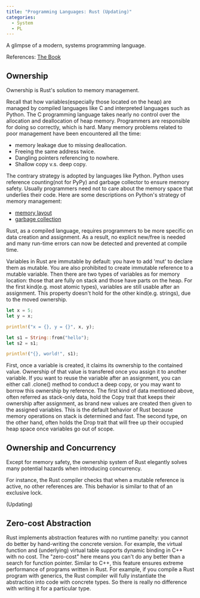 ```yaml
---
title: "Programming Languages: Rust (Updating)"
categories:
  - System
  - PL
---
```


A glimpse of a modern, systems programming language.

References: [The Book](https://doc.rust-lang.org/book/title-page.html)

## Ownership

Ownership is Rust's solution to memory management.

Recall that how variables(especially those located on the heap) are managed by compiled languages like C and interpreted languages such as Python. The C programming language takes nearly no control over the allocation and deallocation of heap memory. Programmers are responsible for doing so correctly, which is hard. Many memory problems related to poor management have been encountered all the time:

* memory leakage due to missing deallocation.
* Freeing the same address twice.
* Dangling pointers referencing to nowhere.
* Shallow copy v.s. deep copy.

The contrary strategy is adopted by languages like Python. Python uses reference counting(not for PyPy) and garbage collector to ensure memory safety. Usually programmers need not to care about the memory space that underlies their code. Here are some descriptions on Python's strategy of memory management:

* [memory layout](https://realpython.com/python-memory-management/)
* [garbage collection](https://www.geeksforgeeks.org/garbage-collection-python/)

Rust, as a compiled language, requires programmers to be more specific on data creation and assignment. As a result, no explicit new/free is needed and many run-time errors can now be detected and prevented at compile time.

Variables in Rust are immutable by default: you have to add 'mut' to declare them as mutable. You are also prohibited to create immutable reference to a mutable variable. Then there are two types of variables as for memory location: those that are fully on stack and those have parts on the heap. For the first kind(e.g. most atomic types), variables are still usable after an assignment. This property doesn't hold for the other kind(e.g. strings), due to the moved ownership.

```Rust
let x = 5;
let y = x;

println!("x = {}, y = {}", x, y);

let s1 = String::from("hello");
let s2 = s1;

println!("{}, world!", s1);
```

First, once a variable is created, it claims its ownership to the contained value. Ownership of that value is transfered once you assign it to another variable. If you want to reuse the variable after an assignment, you can either call .clone() method to conduct a deep copy, or you may want to borrow this ownership by reference. The first kind of data mentioned above, often referred as stack-only data, hold the Copy trait that keeps their ownership after assignment, as brand new values are created then given to the assigned variables. This is the default behavior of Rust because memory operations on stack is determined and fast. The second type, on the other hand, often holds the Drop trait that will free up their occupied heap space once variables go out of scope.

## Ownership and Concurrency

Except for memory safety, the ownership system of Rust elegantly solves many potential hazards when introducing concurrency.

For instance, the Rust compiler checks that when a mutable reference is active, no other references are. This behavior is similar to that of an exclusive lock.

(Updating)

## Zero-cost Abstraction

Rust implements abstraction features with no runtime panelty: you cannot do better by hand-writing the concrete version. For example, the virtual function and (underlying) virtual table supports dynamic binding in C++ with no cost. The "zero-cost" here means you can't do any better than a search for function pointer. Similar to C++, this feature ensures extreme performance of programs written in Rust. For example, if you compile a Rust program with generics, the Rust compiler will fully instantiate the abstraction into code with concrete types. So there is really no difference with writing it for a particular type. 